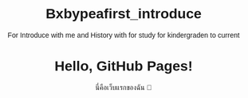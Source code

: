 # Bxbypeafirst_introduce
For Introduce with me and History with for study for kindergraden to current 
<!DOCTYPE html>
<html lang="en">
<head>
  <meta charset="UTF-8">
  <title>My Website</title>
  <style>
    body {
      font-family: Arial, sans-serif;
      text-align: center;
      padding: 50px;
    }
  </style>
</head>
<body>
  <h1>Hello, GitHub Pages!</h1>
  <p>นี่คือเว็บแรกของฉัน 🚀</p>
</body>
</html>

